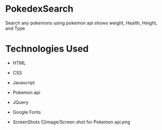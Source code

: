 # PokedexSearch
Search any pokemons using pokemon api shows weight, Health, Height, and Type
# Technologies Used
* HTML
* CSS
* Javascript
* Pokemon api
* JQuery
* Google Fonts

* ScreenShots
![]image/Screen shot for Pokemon api.png
